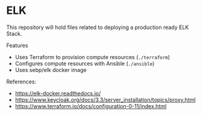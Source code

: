 # ELK
This repository will hold files related to deploying a production ready
ELK Stack.

Features
- Uses Terraform to provision compute resources (`./terraform`)
- Configures compute resources with Ansible (`./ansible`)
- Uses sebp/elk docker image

References:
- https://elk-docker.readthedocs.io/
- https://www.keycloak.org/docs/3.3/server_installation/topics/proxy.html
- https://www.terraform.io/docs/configuration-0-11/index.html
